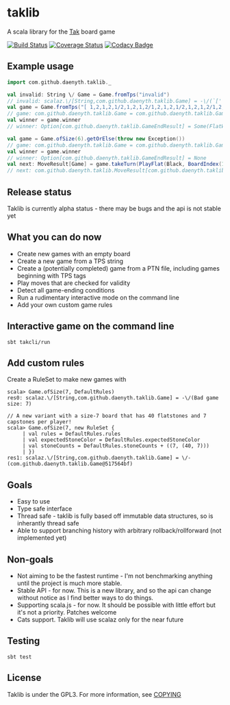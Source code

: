# taklib
A scala library for the [Tak](http://cheapass.com/tak/) board game

[![Build Status](https://travis-ci.org/Daenyth/taklib.svg?branch=master)](https://travis-ci.org/Daenyth/taklib) [![Coverage Status](https://coveralls.io/repos/github/Daenyth/taklib/badge.svg?branch=master)](https://coveralls.io/github/Daenyth/taklib?branch=master) [![Codacy Badge](https://api.codacy.com/project/badge/Grade/ae261facd8f5421dbe9a895f4bcdcd58)](https://www.codacy.com/app/Daenyth/taklib)

## Example usage

```scala
import com.github.daenyth.taklib._
```

```scala
val invalid: String \/ Game = Game.fromTps("invalid")
// invalid: scalaz.\/[String,com.github.daenyth.taklib.Game] = -\/(`[' expected but `i' found)
val game = Game.fromTps("[ 1,2,1,2,1/2,1,2,1,2/1,2,1,2,1/2,1,2,1,2/1,2,1,2,1 12 2 ]").getOrElse(throw new Exception)
// game: com.github.daenyth.taklib.Game = com.github.daenyth.taklib.Game@78c4cfdd
val winner = game.winner
// winner: Option[com.github.daenyth.taklib.GameEndResult] = Some(FlatWin(White))
```

```scala
val game = Game.ofSize(6).getOrElse(throw new Exception())
// game: com.github.daenyth.taklib.Game = com.github.daenyth.taklib.Game@5cf72de5
val winner = game.winner
// winner: Option[com.github.daenyth.taklib.GameEndResult] = None
val next: MoveResult[Game] = game.takeTurn(PlayFlat(Black, BoardIndex(1, 1)))
// next: com.github.daenyth.taklib.MoveResult[com.github.daenyth.taklib.Game] = OkMove(com.github.daenyth.taklib.Game@66f6a349)
```

## Release status
Taklib is currently alpha status - there may be bugs and the api is not stable yet

## What you can do now
- Create new games with an empty board
- Create a new game from a TPS string
- Create a (potentially completed) game from a PTN file, including games beginning with TPS tags
- Play moves that are checked for validity
- Detect all game-ending conditions
- Run a rudimentary interactive mode on the command line
- Add your own custom game rules

## Interactive game on the command line
```
sbt takcli/run
```

## Add custom rules
Create a RuleSet to make new games with

```
scala> Game.ofSize(7, DefaultRules)
res0: scalaz.\/[String,com.github.daenyth.taklib.Game] = -\/(Bad game size: 7)

// A new variant with a size-7 board that has 40 flatstones and 7 capstones per player!
scala> Game.ofSize(7, new RuleSet {
     | val rules = DefaultRules.rules
     | val expectedStoneColor = DefaultRules.expectedStoneColor
     | val stoneCounts = DefaultRules.stoneCounts + ((7, (40, 7)))
     | })
res1: scalaz.\/[String,com.github.daenyth.taklib.Game] = \/-(com.github.daenyth.taklib.Game@517564bf)
```

## Goals
- Easy to use
- Type safe interface
- Thread safe - taklib is fully based off immutable data structures, so is inherantly thread safe
- Able to support branching history with arbitrary rollback/rollforward (not implemented yet)

## Non-goals
- Not aiming to be the fastest runtime - I'm not benchmarking anything until the project is much more stable.
- Stable API - for now. This is a new library, and so the api can change without notice as I find better ways to do things.
- Supporting scala.js - for now. It should be possible with little effort but it's not a priority. Patches welcome
- Cats support. Taklib will use scalaz only for the near future

## Testing

`sbt test`

## License

Taklib is under the GPL3. For more information, see [COPYING](COPYING)
